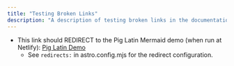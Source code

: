 ```yaml
---
title: "Testing Broken Links"
description: "A description of testing broken links in the documentation"
---
```


<!--
- This EXTERNAL link is broken: [Broken Link](https://example.broken-com/broken-link)
- This INTERNAL relative link is broken: [Broken Link](../demos/broken-broken-link-test.md)
- This INTERNAL absolute link is broken: [Broken Link](/reference/broken-icons/#starlighticon-type)
-->
- This link should REDIRECT to the Pig Latin Mermaid demo (when run at Netlify): [Pig Latin Demo](/pig-latin/demos/redirect-to-mermaid/)
  - See `redirects:` in astro.config.mjs for the redirect configuration.
